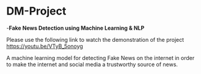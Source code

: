 # DM-Project

-**Fake News Detection using Machine Learning & NLP**

Please use the following link to watch the demonstration of the project
https://youtu.be/VTyB_5onoyg

A machine learning model for detecting Fake News on the internet
in order to make the internet and social media a trustworthy
source of news.
